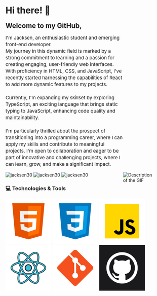 <div style="padding:5px 20px 15px 20px;">
    <h1>Hi there! 👋</h1>
    <h2 style="margin:0px 0px 3px 0px;">Welcome to my GitHub,</h2>
    <div>
        <div>
            <p style="width:80%; font-size: 15px; line-height:1.4;">I'm Jacksen, an enthusiastic student and emerging front-end developer.<br> My journey in this dynamic field is marked by a strong commitment to learning and a passion for creating engaging, user-friendly web interfaces. With proficiency in HTML, CSS, and JavaScript, I've recently started harnessing the capabilities of React to add more dynamic features to my projects.
            <br><br>Currently, I'm expanding my skillset by exploring TypeScript, an exciting language that brings static typing to JavaScript, enhancing code quality and maintainability.
            <br><br>I'm particularly thrilled about the prospect of transitioning into a programming career, where I can apply my skills and contribute to meaningful projects. I'm open to collaboration and eager to be part of innovative and challenging projects, where I can learn, grow, and make a significant impact.</p>
            <img align="right"; src="https://media.giphy.com/media/v1.Y2lkPTc5MGI3NjExeG15aXhoenZxeGZmYzk1Z2x1ajBsZm5qdTBhejF2MHhvYzU2aXNidSZlcD12MV9pbnRlcm5hbF9naWZfYnlfaWQmY3Q9Zw/12BYUePgtn7sis/giphy.gif" alt="Description of the GIF" width="20%" height="auto"/>
        </div>
    </div>
    <div style="">
        <img style="height:115px;" src="https://github-readme-stats.vercel.app/api/top-langs?username=jacksen30&show_icons=true&locale=en&layout=compact" alt="jacksen30" />
        <img style="height:115px;" src="https://github-readme-stats.vercel.app/api?username=jacksen30&show_icons=true&locale=en" alt="jacksen30" />
        <img style="height:115px;" src="https://github-readme-streak-stats.herokuapp.com/?user=jacksen30&" alt="jacksen30" />
    </div>
    <h3>💻 Technologies & Tools</h3>
    <div>
        <img src="./images/html-logo.png" alt="HTML5 Logo">
        <img src="./images/css-logo.png" alt="CSS3 Logo">
        <img src="./images/javascript-logo.png" alt="JavaScript Logo">
    </div>
    <div>
        <img src="./images/react-logo.png" alt="React Logo">
        <img src="./images/git-logo.png" alt="Git Logo">
        <img src="./images/github-dark-icon.png" alt="Github Logo">
    </div>

</div>
